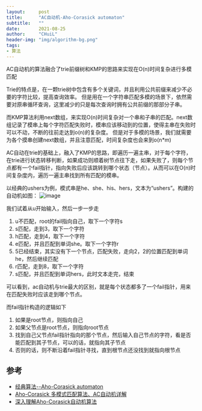 ```yaml
---
layout:     post
title:      "AC自动机-Aho-Corasick automaton"
subtitle:   ""
date:       2021-08-25
author:     "CHuiL"
header-img: "img/algorithm-bg.png"
tags:
- 算法
---
```




AC自动机的算法融合了trie前缀树和KMP的思路来实现在O(n)时间复杂进行多模匹配

Trie的特点是，在一颗trie树中包含有多个关键词，并且利用公共前缀来减少不必要的字符比较，提高查询效率。 但是用在一个字符串匹配多模的场景下，依然需要对原串循环查询，这里减少的只是每次查询时拥有公共前缀的那部分子串。  

而KMP算法利用next数组，来实现O(n)时间复杂对一个串和子串的匹配。next数组记录了模串上每个字符匹配失败时，模串应该移动到的位置，使得主串在失败时可以不动，不断的往前走达到o(n)的复杂度。 但是对于多模的场景，我们就需要为各个摸串创建next数组，并且注意匹配，时间复杂度也会来到o(n*m)

AC自动在trie的基础上，融入了KMP的思路，即遍历一遍主串，对于每个字符，在trie进行状态转移判断，如果成功则顺着树节点往下走，如果失败了，则每个节点都有一个fail指针，指向失败后应该跳转到哪个状态（节点）。从而可以在O(n)时间复杂度内，遍历一遍主串找到所有匹配的模串。  

以经典的ushers为例，模式串是he、she、his、hers，文本为“ushers”。构建的自动机如图：
![image](/chuil/img/algorithm/aca-1.png)

我们试着从u开始输入，然后一步一步走
1. u不匹配，root的fail指向自己，取下一个字符s
2. s匹配，走到3，取下一个字符
3. h匹配，走到4，取下一个字符
4. e匹配，并且匹配到单词she。取下一个字符r
5. 5已经结束，其实没有下一个节点，匹配失败，走向2，2的位置匹配到单词he，然后继续匹配
6. r匹配，走到8，取下一个字符
7. s匹配，并且匹配到单词hers，此时文本走完，结束

可以看到，ac自动机与trie最大的区别，就是每个状态都多了一个fail指针，用来在匹配失败时应该走到哪个节点。

而fail指针构造的逻辑如下

1. 如果是root节点，则指向自己
2. 如果父节点是root节点，则指向root节点
3. 找到自己父节点fail指针指向的那个节点，然后输入自己节点的字符，看是否能匹配到其子节点，可以的话，就指向其子节点
4. 否则的话，则不断沿着fail指针寻找，直到根节点还没找到就指向根节点


## 参考
- [经典算法--Aho-Corasick automaton](https://carlos9310.github.io/2020/01/01/Aho-Corasick/#%E5%A4%9A%E6%A8%A1%E5%8C%B9%E9%85%8Dac%E8%87%AA%E5%8A%A8%E6%9C%BA)
- [Aho-Corasick 多模式匹配算法、AC自动机详解](https://www.huaweicloud.com/articles/ebc6af4670607c1585cf6ac05fb302b8.html)
- [深入理解Aho-Corasick自动机算法](https://blog.csdn.net/lemon_tree12138/article/details/49335051)